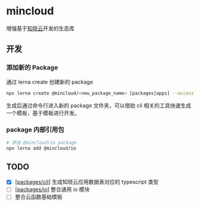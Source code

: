 # mincloud

增强基于[知晓云](https://cloud.minapp.com/)开发的生态库

## 开发

### 添加新的 Package

通过 lerna create 创建新的 package

``` bash
npx lerna create @mincloud/<new_package_name> [packages|apps] --access restricted --es-module
```

生成后通过命令行进入新的 package 文件夹，可以借助 cli 相关的工具快速生成一个模板，基于模板进行开发。

### package 内部引用包

``` bash
# 添加 @mincloud/io package
npx lerna add @mincloud/io
```

## TODO

- [x] [[packages/cli](./packages/cli/README.md)] 生成知晓云应用数据表对应的 typescript 类型
- [ ] [[packages/io](./packages/io/README.md)] 整合通用 io 模块
- [ ] 整合云函数基础模板
